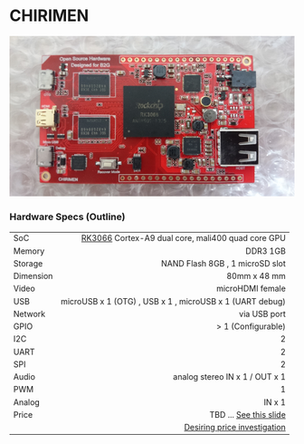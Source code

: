 # CHIRIMEN
![CHIRIMEN Photo](photoImages/CHIRIMEN.jpg "CHIRIMEN")

### Hardware Specs (Outline)
|  |  |
|:-----------|------------:
| SoC       | [RK3066](https://en.wikipedia.org/wiki/Rockchip#RK30xx_series) Cortex-A9 dual core, mali400 quad core GPU|
| Memory     |  DDR3 1GB |
| Storage  |  NAND Flash 8GB , 1 microSD slot |
| Dimension | 80mm x 48 mm |
| Video |  microHDMI female |
| USB | microUSB x 1 (OTG) , USB x 1 , microUSB x 1 (UART debug) |
| Network | via USB port |
| GPIO | > 1 (Configurable)|
| I2C | 2 |
| UART | 2 |
| SPI | 2 |
| Audio | analog stereo IN x 1 / OUT x 1 |
| PWM | 1 |
| Analog | IN x 1 |
| Price | TBD ... [See this slide](https://goo.gl/2W21kB)|
| | [Desiring price investigation](https://goo.gl/KPxBWm) |
